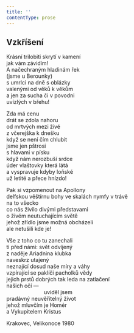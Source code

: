```yaml
---
title: ''
contentType: prose
---
```


## Vzkříšení

Krásní trilobiti skrytí v kamení  
jak vám závidím!  
A načechraným hladinám řek  
(jsme u Berounky)  
s umrlci na dně s oblázky  
valenými od věků k věkům  
a jen za sucha či v povodni  
uvízlých v břehu!

Zda má cenu  
drát se zdola nahoru  
od mrtvých mezi živé  
z včerejška k dnešku  
když se není čím chlubit  
jsme jen pštrosi  
s hlavami v písku  
když nám nerozbuší srdce  
úder vlaštovky která látá  
a vyspravuje kdyby loňské  
už letité a přece hnízdo!

Pak si vzpomenout na Apollony  
delfskou věštírnu bohy ve skalách nymfy v trávě  
na to všecko  
co nás živilo divými představami  
o živém neutuchajícím světě  
jehož zřídlo jsme možná obcházeli  
ale netušili kde je!

Vše z toho co tu zanechali  
ti před námi: svět odvíjený  
z naděje Ariadnina klubka  
naveskrz utajený  
neznající dosud naše míry a váhy  
vzpírající se paklíči pacholků vědy  
jejich prstů dobrých tak leda na zatlačení  
našich očí —  
                         uviděl jsem  
pradávný neuvěřitelný život  
jehož mluvčím je Homér  
a Vykupitelem Kristus

Krakovec, Velikonoce 1980
